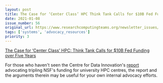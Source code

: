 ```yaml
---
layout: post
title: The Case for ‘Center Class’ HPC Think Tank Calls for $10B Fed Funding over Five Years
date: 2021-01-08
issue_number: 56
original_url: https://www.researchcomputingteams.org/newsletter_issues/0056
tags: ['systems', 'advocacy_resources']
priority: 3
---
```


<!-- markdownlint-disable MD033 -->
<!-- markdownlint-disable MD041 -->
<!-- markdownlint-disable MD049 -->

[The Case for ‘Center Class’ HPC: Think Tank Calls for $10B Fed Funding over Five Years](https://insidehpc.com/2020/12/the-case-for-center-class-hpc-think-tank-calls-for-10b-fed-funding-over-five-years/)

For those who haven't seen the Centre for Data Innovation's [report](https://www2.datainnovation.org/2020-how-the-united-states-can-increase-access-to-supercomputing.pdf) advocating tripling NSF's funding for university HPC centres, the report and the arguments therein may be useful for your own internal advocacy efforts.